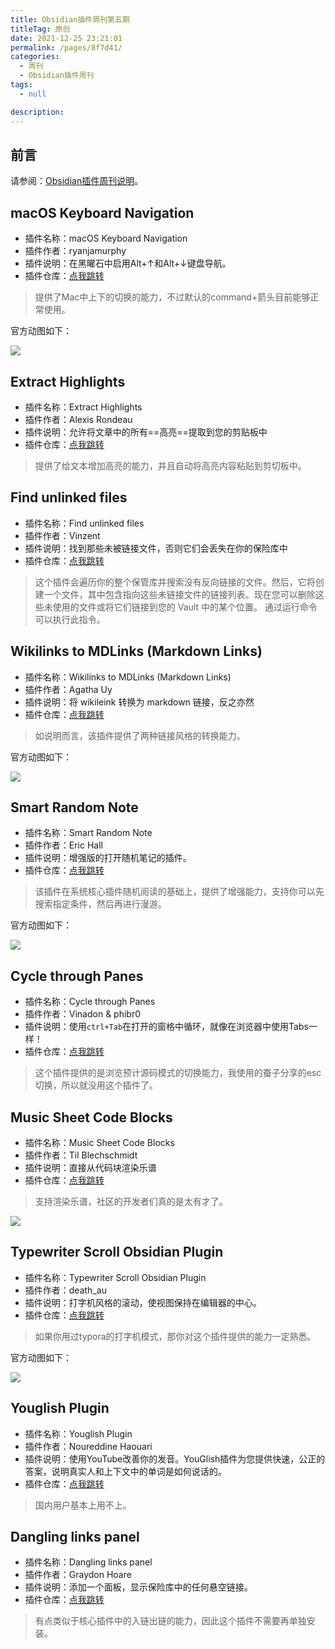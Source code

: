 ```yaml
---
title: Obsidian插件周刊第五期
titleTag: 原创
date: 2021-12-25 23:21:01
permalink: /pages/8f7d41/
categories: 
  - 周刊
  - Obsidian插件周刊
tags: 
  - null

description: 
---
```

## 前言

请参阅：[Obsidian插件周刊说明](https://wiki.eryajf.net/pages/bcc523/)。

## macOS Keyboard Navigation

- 插件名称：macOS Keyboard Navigation
- 插件作者：ryanjamurphy
- 插件说明：在黑曜石中启用Alt+↑和Alt+↓键盘导航。
- 插件仓库：[点我跳转](https://github.com/ryanjamurphy/macOS-keyboard-nav-obsidian)

> 提供了Mac中上下的切换的能力，不过默认的command+箭头目前能够正常使用。

官方动图如下：

![](http://t.eryajf.net/imgs/2021/12/adbbca3f15c8f621.gif)

## Extract Highlights

- 插件名称：Extract Highlights
- 插件作者：Alexis Rondeau
- 插件说明：允许将文章中的所有==高亮==提取到您的剪贴板中
- 插件仓库：[点我跳转](https://github.com/akaalias/extract-highlights-plugin)

> 提供了给文本增加高亮的能力，并且自动将高亮内容粘贴到剪切板中。

## Find unlinked files

- 插件名称：Find unlinked files
- 插件作者：Vinzent
- 插件说明：找到那些未被链接文件，否则它们会丢失在你的保险库中
- 插件仓库：[点我跳转](https://github.com/Vinzent03/find-unlinked-file)

> 这个插件会遍历你的整个保管库并搜索没有反向链接的文件。然后，它将创建一个文件，其中包含指向这些未链接文件的链接列表。现在您可以删除这些未使用的文件或将它们链接到您的 Vault 中的某个位置。
> 通过运行命令可以执行此指令。

## Wikilinks to MDLinks (Markdown Links)

- 插件名称：Wikilinks to MDLinks (Markdown Links)
- 插件作者：Agatha Uy
- 插件说明：将 wikileink 转换为 markdown 链接，反之亦然
- 插件仓库：[点我跳转](https://github.com/agathauy/wikilinks-to-mdlinks-obsidian)

>如说明而言，该插件提供了两种链接风格的转换能力。

官方动图如下： 

![](http://t.eryajf.net/imgs/2021/12/8c715096596f07d1.gif)

## Smart Random Note

- 插件名称：Smart Random Note
- 插件作者：Eric Hall
- 插件说明：增强版的打开随机笔记的插件。
- 插件仓库：[点我跳转](https://github.com/erichalldev/obsidian-smart-random-note)

>该插件在系统核心插件随机阅读的基础上，提供了增强能力，支持你可以先搜索指定条件，然后再进行漫游。

官方动图如下： 

![](http://t.eryajf.net/imgs/2021/12/6781f3012b808778.gif)

## Cycle through Panes

- 插件名称：Cycle through Panes
- 插件作者：Vinadon & phibr0
- 插件说明：使用`ctrl+Tab`在打开的窗格中循环，就像在浏览器中使用Tabs一样！
- 插件仓库：[点我跳转](https://github.com/phibr0/cycle-through-panes)

>这个插件提供的是浏览预计源码模式的切换能力，我使用的蚕子分享的esc切换，所以就没用这个插件了。

## Music Sheet Code Blocks

- 插件名称：Music Sheet Code Blocks
- 插件作者：Til Blechschmidt
- 插件说明：直接从代码块渲染乐谱
- 插件仓库：[点我跳转](https://github.com/TilBlechschmidt/obsidian-plugin-abcjs)

>支持渲染乐谱，社区的开发者们真的是太有才了。

![](http://t.eryajf.net/imgs/2021/12/76117a251d3e4e32.gif)

## Typewriter Scroll Obsidian Plugin

- 插件名称：Typewriter Scroll Obsidian Plugin
- 插件作者：death_au
- 插件说明：打字机风格的滚动，使视图保持在编辑器的中心。
- 插件仓库：[点我跳转](https://github.com/deathau/cm-typewriter-scroll-obsidian)

> 如果你用过typora的打字机模式，那你对这个插件提供的能力一定熟悉。

官方动图如下： 

![](http://t.eryajf.net/imgs/2021/12/eb55ada3683fe6a7.gif)

## Youglish Plugin

- 插件名称：Youglish Plugin
- 插件作者：Noureddine Haouari
- 插件说明：使用YouTube改善你的发音。YouGlish插件为您提供快速，公正的答案，说明真实人和上下文中的单词是如何说话的。
- 插件仓库：[点我跳转](https://github.com/nhaouari/obsidian-youglish-plugin)

>国内用户基本上用不上。

## Dangling links panel

- 插件名称：Dangling links panel
- 插件作者：Graydon Hoare
- 插件说明：添加一个面板，显示保险库中的任何悬空链接。
- 插件仓库：[点我跳转](https://github.com/graydon/obsidian-dangling-links)

> 有点类似于核心插件中的入链出链的能力，因此这个插件不需要再单独安装。
